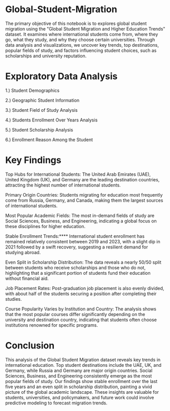 # Global-Student-Migration

The primary objective of this notebook is to explores global student migration using the "Global Student Migration and Higher Education Trends" dataset. It examines where international students come from, where they go, what they study, and why they choose certain universities. Through data analysis and visualizations, we uncover key trends, top destinations, popular fields of study, and factors influencing student choices, such as scholarships and university reputation.

# Exploratory Data Analysis

 1.) Student Demographics

 2.) Geographic Student Information
 
 3.) Student Field of Study Analysis
 
 4.) Students Enrollment Over Years Analysis
 
 5.) Student Scholarship Analysis
 
 6.) Enrollment Reason Among the Student


# Key Findings

Top Hubs for International Students: The United Arab Emirates (UAE), United Kingdom (UK), and Germany are the leading destination countries, attracting the highest number of international students.

Primary Origin Countries: Students migrating for education most frequently come from Russia, Germany, and Canada, making them the largest sources of international students.

Most Popular Academic Fields: The most in-demand fields of study are Social Sciences, Business, and Engineering, indicating a global focus on these disciplines for higher education.

Stable Enrollment Trends:**** International student enrollment has remained relatively consistent between 2019 and 2023, with a slight dip in 2021 followed by a swift recovery, suggesting a resilient demand for studying abroad.

Even Split in Scholarship Distribution: The data reveals a nearly 50/50 split between students who receive scholarships and those who do not, highlighting that a significant portion of students fund their education without financial aid.

Job Placement Rates: Post-graduation job placement is also evenly divided, with about half of the students securing a position after completing their studies.

Course Popularity Varies by Institution and Country: The analysis shows that the most popular courses differ significantly depending on the university and destination country, indicating that students often choose institutions renowned for specific programs.



# Conclusion

This analysis of the Global Student Migration dataset reveals key trends in international education. Top student destinations include the UAE, UK, and Germany, while Russia and Germany are major origin countries. Social Sciences, Business, and Engineering consistently emerge as the most popular fields of study. Our findings show stable enrollment over the last five years and an even split in scholarship distribution, painting a vivid picture of the global academic landscape. These insights are valuable for students, universities, and policymakers, and future work could involve predictive modeling to forecast migration trends.
